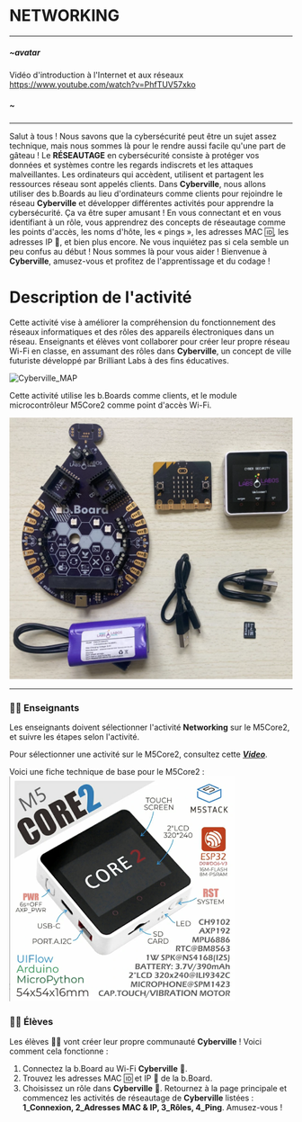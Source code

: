 # NETWORKING
---
##### ~avatar
Vidéo d'introduction à l'Internet et aux réseaux
https://www.youtube.com/watch?v=PhfTUV57xko
##### ~
---


Salut à tous ! Nous savons que la cybersécurité peut être un sujet assez technique, mais nous sommes là pour le rendre aussi facile qu'une part de gâteau ! Le __RÉSEAUTAGE__ en cybersécurité consiste à protéger vos données et systèmes contre les regards indiscrets et les attaques malveillantes. Les ordinateurs qui accèdent, utilisent et partagent les ressources réseau sont appelés clients. Dans __Cyberville__, nous allons utiliser des b.Boards au lieu d'ordinateurs comme clients pour rejoindre le réseau __Cyberville__ et développer différentes activités pour apprendre la cybersécurité. Ça va être super amusant ! En vous connectant et en vous identifiant à un rôle, vous apprendrez des concepts de réseautage comme les points d'accès, les noms d'hôte, les « pings », les adresses MAC 🆔, les adresses IP 📮, et bien plus encore. Ne vous inquiétez pas si cela semble un peu confus au début ! Nous sommes là pour vous aider ! Bienvenue à __Cyberville__, amusez-vous et profitez de l'apprentissage et du codage !

# Description de l'activité
Cette activité vise à améliorer la compréhension du fonctionnement des réseaux informatiques et des rôles des appareils électroniques dans un réseau. Enseignants et élèves vont collaborer pour créer leur propre réseau Wi-Fi en classe, en assumant des rôles dans __Cyberville__, un concept de ville futuriste développé par Brilliant Labs à des fins éducatives.

![Cyberville_MAP](https://github.com/Brilliant-Labs/code.bl/blob/code_alpha/packaged/docs/static/mb/projects/bboard-tutorials-cyberville/Networking/Cyberville-EN.png?raw=true "Cyberville MAP")

Cette activité utilise les b.Boards comme clients, et le module microcontrôleur M5Core2 comme point d'accès Wi-Fi.

![bbord-M5](https://github.com/Brilliant-Labs/code.bl/blob/code_alpha/packaged/docs/static/mb/projects/bboard-tutorials-cyberville/Networking/bbord-M5.png?raw=true "bbord-M5")

---

### 🧑‍🏫 Enseignants
Les enseignants doivent sélectionner l'activité __Networking__ sur le M5Core2, et suivre les étapes selon l'activité.

Pour sélectionner une activité sur le M5Core2, consultez cette [**_Video_**](https://www.canva.com/design/DAGJhm69_Mk/JdN1bb74mN-bKiclzST5Ag/watch?utm_content=DAGJhm69_Mk&utm_campaign=designshare&utm_medium=link&utm_source=editor).

Voici une fiche technique de base pour le M5Core2 :
<img src="https://github.com/Brilliant-Labs/code.bl/blob/code_alpha/packaged/docs/static/mb/projects/bboard-tutorials-cyberville/Networking/M5core2.png?raw=true" alt="M5core2" title="Fiche technique M5Core2" width="400" />

### 🧑‍🎓 Élèves
Les élèves 🧑‍🎓 vont créer leur propre communauté __Cyberville__ ! Voici comment cela fonctionne :
1. Connectez la b.Board au Wi-Fi __Cyberville__ 📳.
2. Trouvez les adresses MAC 🆔 et IP 📮 de la b.Board.
3. Choisissez un rôle dans __Cyberville__ 👤.
Retournez à la page principale et commencez les activités de réseautage de __Cyberville__ listées : __1_Connexion, 2_Adresses MAC & IP, 3_Rôles, 4_Ping__.
Amusez-vous !